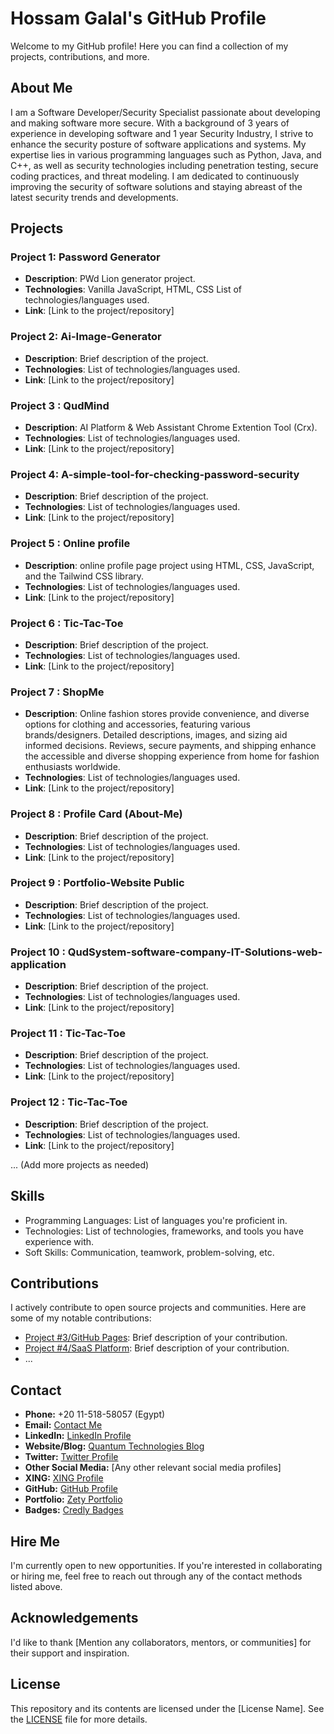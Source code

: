 # Hossam Galal's GitHub Profile

Welcome to my GitHub profile! Here you can find a collection of my projects, contributions, and more. 

## About Me


I am a Software Developer/Security Specialist passionate about developing and making software more secure. With a background of 3 years of experience in developing software and 1 year Security Industry, I strive to enhance the security posture of software applications and systems. My expertise lies in various programming languages such as Python, Java, and C++, as well as security technologies including penetration testing, secure coding practices, and threat modeling. I am dedicated to continuously improving the security of software solutions and staying abreast of the latest security trends and developments.

## Projects

### Project 1: Password Generator

- **Description**: PWd Lion generator project.
- **Technologies**: Vanilla JavaScript, HTML, CSS List of technologies/languages used.
- **Link**: [Link to the project/repository]

### Project 2: Ai-Image-Generator 

- **Description**: Brief description of the project.
- **Technologies**: List of technologies/languages used.
- **Link**: [Link to the project/repository]


### Project 3 : QudMind 

- **Description**: AI Platform & Web Assistant Chrome Extention Tool (Crx).
- **Technologies**: List of technologies/languages used.
- **Link**: [Link to the project/repository]
 

### Project 4:  A-simple-tool-for-checking-password-security

- **Description**: Brief description of the project.
- **Technologies**: List of technologies/languages used.
- **Link**: [Link to the project/repository]
 
### Project 5 : Online profile  

- **Description**: online profile page project using HTML, CSS, JavaScript, and the Tailwind CSS library.
- **Technologies**: List of technologies/languages used.
- **Link**: [Link to the project/repository]
 
### Project 6 :  Tic-Tac-Toe

- **Description**: Brief description of the project.
- **Technologies**: List of technologies/languages used.
- **Link**: [Link to the project/repository]



### Project 7 :   ShopMe

- **Description**: Online fashion stores provide convenience, and diverse options for clothing and accessories, featuring various brands/designers. Detailed descriptions, images, and sizing aid informed decisions. Reviews, secure payments, and shipping enhance the accessible and diverse shopping experience from home for fashion enthusiasts worldwide.
- **Technologies**: List of technologies/languages used.
- **Link**: [Link to the project/repository]



### Project 8 :  Profile Card (About-Me)


- **Description**: Brief description of the project.
- **Technologies**: List of technologies/languages used.
- **Link**: [Link to the project/repository]



### Project 9 :  Portfolio-Website Public

- **Description**: Brief description of the project.
- **Technologies**: List of technologies/languages used.
- **Link**: [Link to the project/repository]



### Project 10 :  QudSystem-software-company-IT-Solutions-web-application

- **Description**: Brief description of the project.
- **Technologies**: List of technologies/languages used.
- **Link**: [Link to the project/repository]



### Project 11 :  Tic-Tac-Toe

- **Description**: Brief description of the project.
- **Technologies**: List of technologies/languages used.
- **Link**: [Link to the project/repository]



### Project 12 :  Tic-Tac-Toe

- **Description**: Brief description of the project.
- **Technologies**: List of technologies/languages used.
- **Link**: [Link to the project/repository]




... (Add more projects as needed)


 








## Skills

- Programming Languages: List of languages you're proficient in.
- Technologies: List of technologies, frameworks, and tools you have experience with.
- Soft Skills: Communication, teamwork, problem-solving, etc.

## Contributions

I actively contribute to open source projects and communities. Here are some of my notable contributions:

- [Project #3/GitHub Pages](Link): Brief description of your contribution.
- [Project #4/SaaS Platform](Link): Brief description of your contribution.
- ...

## Contact

- **Phone:** +20 11-518-58057 (Egypt)
- **Email:** [Contact Me](mailto:hussamgalal999@gmail.com)
- **LinkedIn:** [LinkedIn Profile](LinkedIn_Profile_Link)
- **Website/Blog:** [Quantum Technologies Blog](Quantum_Technologies_Blog_Link)
- **Twitter:** [Twitter Profile](Twitter_Profile_Link)
- **Other Social Media:** [Any other relevant social media profiles]
- **XING:** [XING Profile](XING_Profile_Link)
- **GitHub:** [GitHub Profile](GitHub_Profile_Link)
- **Portfolio:** [Zety Portfolio](Zety_Portfolio_Link)
- **Badges:** [Credly Badges](Credly_Badges_Link)
  

## Hire Me

I'm currently open to new opportunities. If you're interested in collaborating or hiring me, feel free to reach out through any of the contact methods listed above.

## Acknowledgements

I'd like to thank [Mention any collaborators, mentors, or communities] for their support and inspiration.

## License

This repository and its contents are licensed under the [License Name]. See the [LICENSE](Link) file for more details.
